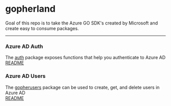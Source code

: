 # gopherland

Goal of this repo is to take the Azure GO SDK's created by Microsoft and create easy to consume packages.

----------------------------------------------------
### Azure AD Auth
The [auth](./auth/auth.go) package exposes functions that help you authenticate to Azure AD\
[README](./auth/README.md)

### Azure AD Users
The [gopherusers](./gopherusers/gopherusers.go) package can be used to create, get, and delete users in Azure AD\
[README](./gopherusers/README.md)
